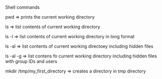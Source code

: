 Shell commands

pwd => prints the current working directory

ls => list contents of current working directory



ls -l => list contents of current working directory in long format

ls -al => list contents of current working directoey including hidden files

ls -al -g => list contens fo current working directory including hidden files with group IDs and users

mkdir /tmp/my_first_directory => creates a directory in tmp directory
